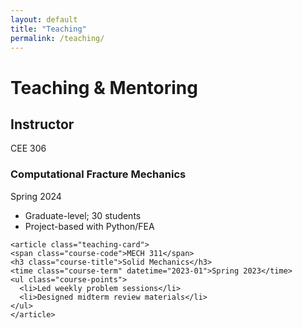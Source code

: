 ```yaml
---
layout: default
title: "Teaching"
permalink: /teaching/
---
```



<h1> Teaching & Mentoring </h1>
  
<section id="teaching" aria-labelledby="teaching-title" class="teaching"> 
  
  <h2 id="teaching-title">Instructor</h2> 

  <div class="teaching-grid"> 
    <article class="teaching-card"> 
    <span class="course-code">CEE 306</span> 
    <h3 class="course-title">Computational Fracture Mechanics</h3> 
    <time class="course-term" datetime="2024-09">Spring 2024</time> 
    <ul class="course-points"> 
      <li>Graduate-level; 30 students</li> 
      <li>Project-based with Python/FEA</li> 
    </ul> 
    </article>

    <article class="teaching-card">
    <span class="course-code">MECH 311</span>
    <h3 class="course-title">Solid Mechanics</h3>
    <time class="course-term" datetime="2023-01">Spring 2023</time>
    <ul class="course-points">
      <li>Led weekly problem sessions</li>
      <li>Designed midterm review materials</li>
    </ul>
    </article>
  </div> 
</section>
